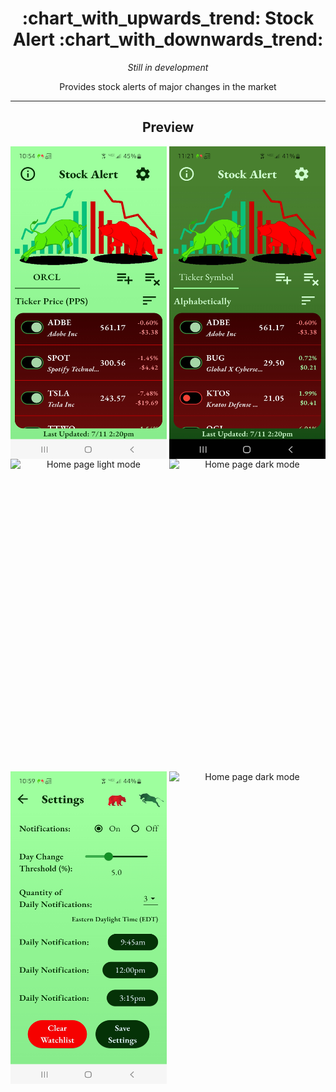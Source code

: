 <h1 align="center" style="font-weight: bold">:chart_with_upwards_trend: Stock Alert :chart_with_downwards_trend:</h1>

<div align='center'>

<i>Still in development</i>

Provides stock alerts of major changes in the market<br>

</div>

<hr>

<h2 align='center'>Preview</h2>

<div align='center'>

<img src="/project_screenshots/home_light_mode.jpg" alt="Home page light mode" width="250" height="500" align="left">
<img src="/project_screenshots/home_dark_mode.jpg" alt="Home page dark mode" width="250" height="500" align="right">

<br>

<img src="/project_screenshots/ticker_light.jpg" alt="Home page light mode" width="250" height="500" align="left">
<img src="/project_screenshots/ticker_dark.jpg" alt="Home page dark mode" width="250" height="500" align="right">

<br>

<img src="/project_screenshots/settings_light_mode.jpg" alt="Home page light mode" width="250" height="500" align="left">
<img src="/project_screenshots/settings_dark_mode.jpg" alt="Home page dark mode" width="250" height="500" align="right">

</div>